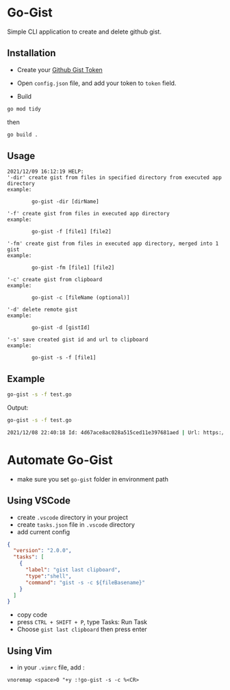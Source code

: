 # Go-Gist

Simple CLI application to create and delete github gist.

## Installation

- Create your [Github Gist Token](https://github.com/settings/tokens)

- Open `config.json` file, and add your token to `token` field.

- Build  
```bash
go mod tidy
```

then

```bash
go build .
```

## Usage

```
2021/12/09 16:12:19 HELP:
'-dir' create gist from files in specified directory from executed app directory
example:

        go-gist -dir [dirName]

'-f' create gist from files in executed app directory
example:

        go-gist -f [file1] [file2]

'-fm' create gist from files in executed app directory, merged into 1 gist
example:

        go-gist -fm [file1] [file2]

'-c' create gist from clipboard
example:

        go-gist -c [fileName (optional)]

'-d' delete remote gist
example:

        go-gist -d [gistId]

'-s' save created gist id and url to clipboard
example:

        go-gist -s -f [file1]

```

## Example

```bash
go-gist -s -f test.go
```

Output:

```bash
go-gist -s -f test.go

2021/12/08 22:40:18 Id: 4d67ace8ac028a515ced11e397681aed | Url: https://gist.github.com/4d67ace8ac028a515ced11e397681aed
```

# Automate Go-Gist

- make sure you set `go-gist` folder in environment path

## Using VSCode

- create `.vscode` directory in your project
- create `tasks.json` file in `.vscode` directory
- add current config

```json
{
  "version": "2.0.0",
  "tasks": [
    {
      "label": "gist last clipboard",
      "type":"shell",
      "command": "gist -s -c ${fileBasename}"
    }
  ]
}
```

- copy code
- press `CTRL + SHIFT + P`, type Tasks: Run Task
- Choose `gist last clipboard` then press enter

## Using Vim

- in your `.vimrc` file, add :
 
```
vnoremap <space>0 "+y :!go-gist -s -c %<CR>
```
